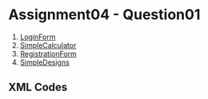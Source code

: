 # Assignment04 - Question01

1. [LoginForm](./LoginForm)
2. [SimpleCalculator](SimpleCalculator)
3. [RegistrationForm](RegistrationForm)
4. [SimpleDesigns](SimpleDesigns)

## XML Codes

```
```
